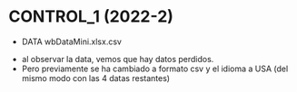 # CONTROL_1 (2022-2) 

  + DATA wbDataMini.xlsx.csv 
  - al observar la data, vemos que hay datos perdidos. 
  - Pero previamente se ha cambiado a formato csv y el idioma a USA (del mismo modo con las 4 datas restantes) 
